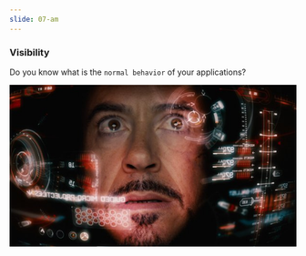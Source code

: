 ```yaml
---
slide: 07-am
---
```


### Visibility

Do you know what is the `normal behavior` of your applications?

![Iron Man View](assets/img/view.jpeg)